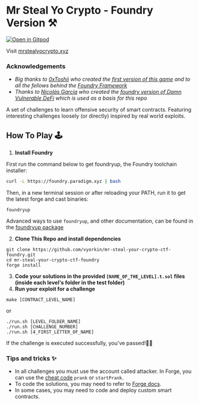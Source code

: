 # Mr Steal Yo Crypto - Foundry Version ⚒️

[![Open in Gitpod](https://gitpod.io/button/open-in-gitpod.svg)](https://gitpod.io/#https://github.com/vyorkin/mr-steal-your-crypto-ctf-foundry)

Visit [mrstealyocrypto.xyz](https://mrstealyocrypto.xyz/)

### Acknowledgements

- _Big thanks to [0xToshii](https://twitter.com/0xToshii) who created the [first version of this game](https://github.com/tinchoabbate/damn-vulnerable-defi/tree/v2.0.0) and to all the fellows behind the [Foundry Framework](https://github.com/0xToshii/mr-steal-yo-crypto-ctf)_
- _Thanks to [Nicolás García](https://twitter.com/ngp2311) who created the [foundry version of Damn Vulnerable DeFi](https://github.com/nicolasgarcia214/damn-vulnerable-defi-foundry) which is used as a basis for this repo_

A set of challenges to learn offensive security of smart contracts.
Featuring interesting challenges loosely (or directly) inspired by real world exploits.

## How To Play 🕹️

1.  **Install Foundry**

First run the command below to get foundryup, the Foundry toolchain installer:

```bash
curl -L https://foundry.paradigm.xyz | bash
```

Then, in a new terminal session or after reloading your PATH, run it to get the latest forge and cast binaries:

```console
foundryup
```

Advanced ways to use `foundryup`, and other documentation, can be found in the [foundryup package](./foundryup/README.md)

2. **Clone This Repo and install dependencies**

```
git clone https://github.com/vyorkin/mr-steal-your-crypto-ctf-foundry.git
cd mr-steal-your-crypto-ctf-foundry
forge install
```

3. **Code your solutions in the provided `[NAME_OF_THE_LEVEL].t.sol` files (inside each level's folder in the test folder)**
4. **Run your exploit for a challenge**

```
make [CONTRACT_LEVEL_NAME]
```

or

```
./run.sh [LEVEL_FOLDER_NAME]
./run.sh [CHALLENGE_NUMBER]
./run.sh [4_FIRST_LETTER_OF_NAME]
```

If the challenge is executed successfully, you've passed!🙌🙌

### Tips and tricks ✨

- In all challenges you must use the account called attacker. In Forge, you can use the [cheat code](https://github.com/gakonst/foundry/tree/master/forge#cheat-codes) `prank` or `startPrank`.
- To code the solutions, you may need to refer to [Forge docs](https://onbjerg.github.io/foundry-book/forge/index.html).
- In some cases, you may need to code and deploy custom smart contracts.
